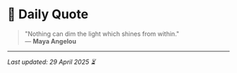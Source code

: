 # 📜 Daily Quote

> "Nothing can dim the light which shines from within."  
> — **Maya Angelou**

---

_Last updated: 29 April 2025 ⏳_

